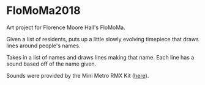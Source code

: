 # FloMoMa2018
Art project for Florence Moore Hall's FloMoMa.

Given a list of residents, puts up a little slowly evolving timepiece that draws lines around people's names.

Takes in a list of names and draws lines making that name. Each line has a sound based off of the name given.

Sounds were provided by the Mini Metro RMX Kit ([here](https://music.disasterpeace.com/album/mini-metro-rmx-kit)).
